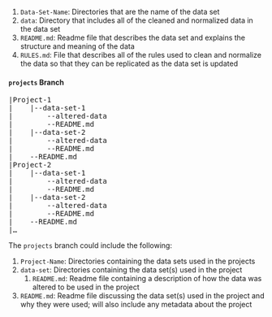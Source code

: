 1. `Data-Set-Name`: Directories that are the name of the data set
2. `data`: Directory that includes all of the cleaned and normalized data in the data set
3. `README.md`: Readme file that describes the data set and explains the structure and meaning of the data
4. `RULES.md`: File that describes all of the rules used to clean and normalize the data so that they can be replicated as the data set is updated

#### `projects` Branch

<pre>
|Project-1
|    |--data-set-1
|        --altered-data
|        --README.md
|    |--data-set-2
|        --altered-data
|        --README.md
|    --README.md
|Project-2
|    |--data-set-1
|        --altered-data
|        --README.md
|    |--data-set-2
|        --altered-data
|        --README.md
|    --README.md
|…
</pre>

The `projects` branch could include the following:

1. `Project-Name`: Directories containing the data sets used in the projects
2. `data-set`: Directories containing the data set(s) used in the project
    1. `README.md`: Readme file containing a description of how the data was altered to be used in the project
3. `README.md`: Readme file discussing the data set(s) used in the project and why they were used; will also include any metadata about the project
